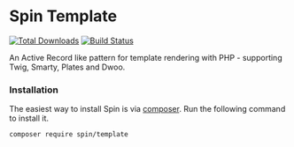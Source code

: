Spin Template
==========

[![Total Downloads](https://img.shields.io/packagist/dm/fire015/spin.svg)](https://packagist.org/packages/fire015/spin)
[![Build Status](https://travis-ci.org/fire015/spin.svg?branch=master)](https://travis-ci.org/fire015/spin)

An Active Record like pattern for template rendering with PHP - supporting Twig, Smarty, Plates and Dwoo.

### Installation

The easiest way to install Spin is via [composer](http://getcomposer.org/). Run the following command to install it.

```
composer require spin/template
```